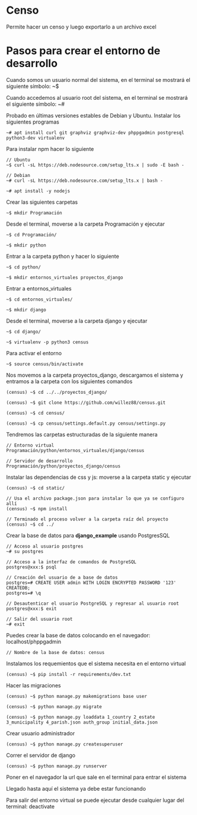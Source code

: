 # Censo

Permite hacer un censo y luego exportarlo a un archivo excel

# Pasos para crear el entorno de desarrollo

Cuando somos un usuario normal del sistema, en el terminal se mostrará el siguiente símbolo: ~$

Cuando accedemos al usuario root del sistema, en el terminal se mostrará el siguiente símbolo: ~#

Probado en últimas versiones estables de Debian y Ubuntu. Instalar los siguientes programas

    ~# apt install curl git graphviz graphviz-dev phppgadmin postgresql python3-dev virtualenv

Para instalar npm hacer lo siguiente

    // Ubuntu
    ~$ curl -sL https://deb.nodesource.com/setup_lts.x | sudo -E bash -

    // Debian
    ~# curl -sL https://deb.nodesource.com/setup_lts.x | bash -

    ~# apt install -y nodejs

Crear las siguientes carpetas

    ~$ mkdir Programación

Desde el terminal, moverse a la carpeta Programación y ejecutar

    ~$ cd Programación/

    ~$ mkdir python

Entrar a la carpeta python y hacer lo siguiente

    ~$ cd python/

    ~$ mkdir entornos_virtuales proyectos_django

Entrar a entornos_virtuales

    ~$ cd entornos_virtuales/

    ~$ mkdir django

Desde el terminal, moverse a la carpeta django y ejecutar

    ~$ cd django/

    ~$ virtualenv -p python3 census

Para activar el entorno

    ~$ source census/bin/activate

Nos movemos a la carpeta proyectos_django, descargamos el sistema y entramos a la carpeta con los siguientes comandos

    (census) ~$ cd ../../proyectos_django/

    (census) ~$ git clone https://github.com/willez88/census.git

    (census) ~$ cd census/

    (census) ~$ cp census/settings.default.py census/settings.py

Tendremos las carpetas estructuradas de la siguiente manera

    // Entorno virtual
    Programación/python/entornos_virtuales/django/census

    // Servidor de desarrollo
    Programación/python/proyectos_django/census

Instalar las dependencias de css y js: moverse a la carpeta static y ejecutar

    (census) ~$ cd static/

    // Usa el archivo package.json para instalar lo que ya se configuro allí
    (census) ~$ npm install

    // Terminado el proceso volver a la carpeta raíz del proyecto
    (census) ~$ cd ../

Crear la base de datos para __django_example__ usando PostgresSQL

    // Acceso al usuario postgres
    ~# su postgres

    // Acceso a la interfaz de comandos de PostgreSQL
    postgres@xxx:$ psql

    // Creación del usuario de a base de datos
    postgres=# CREATE USER admin WITH LOGIN ENCRYPTED PASSWORD '123' CREATEDB;
    postgres=# \q

    // Desautenticar el usuario PostgreSQL y regresar al usuario root
    postgres@xxx:$ exit

    // Salir del usuario root
    ~# exit

Puedes crear la base de datos colocando en el navegador: localhost/phppgadmin

    // Nombre de la base de datos: census

Instalamos los requemientos que el sistema necesita en el entorno virtual

    (census) ~$ pip install -r requirements/dev.txt

Hacer las migraciones

    (census) ~$ python manage.py makemigrations base user

    (census) ~$ python manage.py migrate

    (census) ~$ python manage.py loaddata 1_country 2_estate 3_municipality 4_parish.json auth_group initial_data.json

Crear usuario administrador

    (census) ~$ python manage.py createsuperuser

Correr el servidor de django

    (census) ~$ python manage.py runserver

Poner en el navegador la url que sale en el terminal para entrar el sistema

Llegado hasta aquí el sistema ya debe estar funcionando

Para salir del entorno virtual se puede ejecutar desde cualquier lugar del terminal: deactivate
